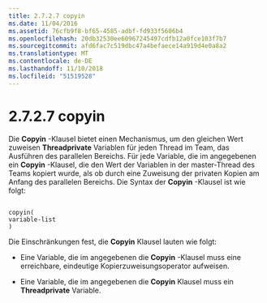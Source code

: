 ```yaml
---
title: 2.7.2.7 copyin
ms.date: 11/04/2016
ms.assetid: 76cfb9f8-bf65-4585-adbf-fd933f5606b4
ms.openlocfilehash: 20db32530ee60967245497cdfb12a0fce103f7b7
ms.sourcegitcommit: afd6fac7c519dbc47a4befaece14a919d4e0a8a2
ms.translationtype: MT
ms.contentlocale: de-DE
ms.lasthandoff: 11/10/2018
ms.locfileid: "51519528"
---
```

# <a name="2727-copyin"></a>2.7.2.7 copyin

Die **Copyin** -Klausel bietet einen Mechanismus, um den gleichen Wert zuweisen **Threadprivate** Variablen für jeden Thread im Team, das Ausführen des parallelen Bereichs. Für jede Variable, die im angegebenen ein **Copyin** -Klausel, die den Wert der Variablen in der master-Thread des Teams kopiert wurde, als ob durch eine Zuweisung der privaten Kopien am Anfang des parallelen Bereichs. Die Syntax der **Copyin** -Klausel ist wie folgt:

```

copyin(
variable-list
)
```

Die Einschränkungen fest, die **Copyin** Klausel lauten wie folgt:

- Eine Variable, die im angegebenen die **Copyin** -Klausel muss eine erreichbare, eindeutige Kopierzuweisungsoperator aufweisen.

- Eine Variable, die im angegebenen die **Copyin** Klausel muss ein **Threadprivate** Variable.
